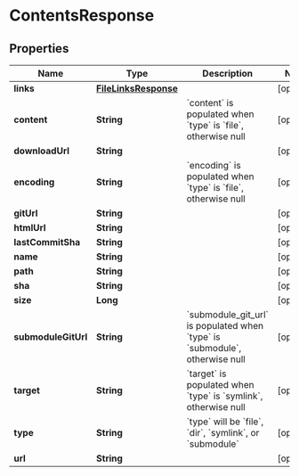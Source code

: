 
# ContentsResponse

## Properties
Name | Type | Description | Notes
------------ | ------------- | ------------- | -------------
**links** | [**FileLinksResponse**](FileLinksResponse.md) |  |  [optional]
**content** | **String** | &#x60;content&#x60; is populated when &#x60;type&#x60; is &#x60;file&#x60;, otherwise null |  [optional]
**downloadUrl** | **String** |  |  [optional]
**encoding** | **String** | &#x60;encoding&#x60; is populated when &#x60;type&#x60; is &#x60;file&#x60;, otherwise null |  [optional]
**gitUrl** | **String** |  |  [optional]
**htmlUrl** | **String** |  |  [optional]
**lastCommitSha** | **String** |  |  [optional]
**name** | **String** |  |  [optional]
**path** | **String** |  |  [optional]
**sha** | **String** |  |  [optional]
**size** | **Long** |  |  [optional]
**submoduleGitUrl** | **String** | &#x60;submodule_git_url&#x60; is populated when &#x60;type&#x60; is &#x60;submodule&#x60;, otherwise null |  [optional]
**target** | **String** | &#x60;target&#x60; is populated when &#x60;type&#x60; is &#x60;symlink&#x60;, otherwise null |  [optional]
**type** | **String** | &#x60;type&#x60; will be &#x60;file&#x60;, &#x60;dir&#x60;, &#x60;symlink&#x60;, or &#x60;submodule&#x60; |  [optional]
**url** | **String** |  |  [optional]



